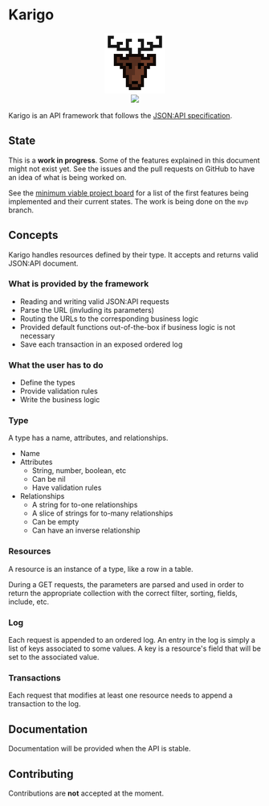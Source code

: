 # Karigo

<div align="center" style="text-align: center;">
  <img src="logo.png" height="120">
  <br>
  <a href="https://godoc.org/github.com/mfcochauxlaberge/karigo">
    <img src="https://godoc.org/github.com/golang/gddo?status.svg">
  </a>
</div>

Karigo is an API framework that follows the [JSON:API specification](https://jsonapi.org/format).

## State

This is a **work in progress**. Some of the features explained in this document might not exist yet. See the issues and the pull requests on GitHub to have an idea of what is being worked on.

See the [minimum viable project board](https://github.com/mfcochauxlaberge/karigo/projects/1) for a list of the first features being implemented and their current states. The work is being done on the `mvp` branch.

## Concepts

Karigo handles resources defined by their type. It accepts and returns valid JSON:API document.

### What is provided by the framework

 - Reading and writing valid JSON:API requests
 - Parse the URL (invluding its parameters)
 - Routing the URLs to the corresponding business logic
 - Provided default functions out-of-the-box if business logic is not necessary
 - Save each transaction in an exposed ordered log

### What the user has to do

 - Define the types
 - Provide validation rules
 - Write the business logic

### Type

A type has a name, attributes, and relationships.

 - Name
 - Attributes
   - String, number, boolean, etc
   - Can be nil
   - Have validation rules
 - Relationships
   - A string for to-one relationships
   - A slice of strings for to-many relationships
   - Can be empty
   - Can have an inverse relationship

### Resources

A resource is an instance of a type, like a row in a table.

During a GET requests, the parameters are parsed and used in order to return the appropriate collection with the correct filter, sorting, fields, include, etc.

### Log

Each request is appended to an ordered log. An entry in the log is simply a list of keys associated to some values. A key is a resource's field that will be set to the associated value.

### Transactions

Each request that modifies at least one resource needs to append a transaction to the log.

## Documentation

Documentation will be provided when the API is stable.

## Contributing

Contributions are **not** accepted at the moment.
